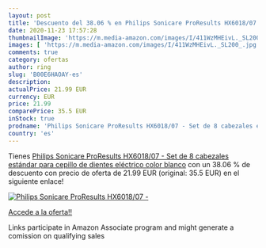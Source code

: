 ```yaml
---
layout: post
title: 'Descuento del 38.06 % en Philips Sonicare ProResults HX6018/07 - '
date: 2020-11-23 17:57:28
thumbnailImage: 'https://m.media-amazon.com/images/I/411WzMHEivL._SL200_.jpg'
images: [ 'https://m.media-amazon.com/images/I/411WzMHEivL._SL200_.jpg' ]
comments: true
category: ofertas
author: ring
slug: 'B00E6HAOAY-es'
description:
actualPrice: 21.99 EUR
currency: EUR
price: 21.99
comparePrice: 35.5 EUR
inStock: true
prodname: 'Philips Sonicare ProResults HX6018/07 - Set de 8 cabezales estándar para cepillo de dientes eléctrico  color blanco'
country: 'es'
---
```


Tienes [Philips Sonicare ProResults HX6018/07 - Set de 8 cabezales estándar para cepillo de dientes eléctrico  color blanco](https://www.amazon.es/dp/B00E6HAOAY/?tag=tolees-21) con un 38.06 % de descuento con precio de oferta de 21.99 EUR (original: 35.5 EUR) en el siguiente enlace!

[![Philips Sonicare ProResults HX6018/07 - ](https://m.media-amazon.com/images/I/411WzMHEivL._SL200_.jpg)](https://www.amazon.es/dp/B00E6HAOAY/?tag=tolees-21)

[Accede a la oferta!!](https://www.amazon.es/dp/B00E6HAOAY/?tag=tolees-21)

Links participate in Amazon Associate program and might generate a comission on qualifying sales


